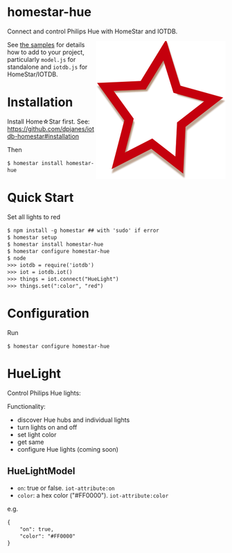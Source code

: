 # homestar-hue

Connect and control Philips Hue with HomeStar and IOTDB.

<img src="https://github.com/dpjanes/iotdb-homestar/blob/master/docs/HomeStar.png" align="right" />

See <a href="samples/">the samples</a> for details how to add to your project,
particularly <code>model.js</code> for standalone
and <code>iotdb.js</code> for HomeStar/IOTDB.

# Installation

Install Home☆Star first. 
See: https://github.com/dpjanes/iotdb-homestar#installation

Then

    $ homestar install homestar-hue

# Quick Start

Set all lights to red

	$ npm install -g homestar ## with 'sudo' if error
	$ homestar setup
	$ homestar install homestar-hue
    $ homestar configure homestar-hue 
	$ node
	>>> iotdb = require('iotdb')
	>>> iot = iotdb.iot()
	>>> things = iot.connect("HueLight")
	>>> things.set(":color", "red")

# Configuration

Run

    $ homestar configure homestar-hue

# HueLight

Control Philips Hue lights:

Functionality:

* discover Hue hubs and individual lights
* turn lights on and off
* set light color
* get same
* configure Hue lights (coming soon)

## HueLightModel

* <code>on</code>: true or false.  <code>iot-attribute:on</code>
* <code>color</code>: a hex color ("#FF0000").  <code>iot-attribute:color</code>

e.g.

    {
        "on": true,
        "color": "#FF0000"
    }

